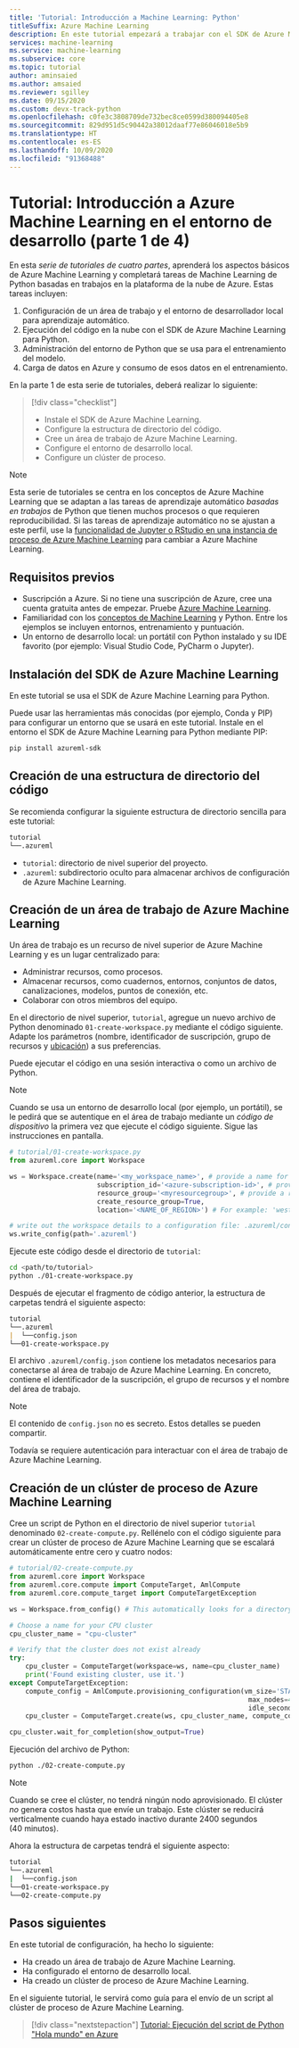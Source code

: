 ```yaml
---
title: 'Tutorial: Introducción a Machine Learning: Python'
titleSuffix: Azure Machine Learning
description: En este tutorial empezará a trabajar con el SDK de Azure Machine Learning para Python que se ejecuta en el entorno de desarrollo personal.
services: machine-learning
ms.service: machine-learning
ms.subservice: core
ms.topic: tutorial
author: aminsaied
ms.author: amsaied
ms.reviewer: sgilley
ms.date: 09/15/2020
ms.custom: devx-track-python
ms.openlocfilehash: c0fe3c3808709de732bec8ce0599d380094405e8
ms.sourcegitcommit: 829d951d5c90442a38012daaf77e86046018e5b9
ms.translationtype: HT
ms.contentlocale: es-ES
ms.lasthandoff: 10/09/2020
ms.locfileid: "91368488"
---
```

# <a name="tutorial-get-started-with-azure-machine-learning-in-your-development-environment-part-1-of-4"></a>Tutorial: Introducción a Azure Machine Learning en el entorno de desarrollo (parte 1 de 4)

En esta *serie de tutoriales de cuatro partes*, aprenderá los aspectos básicos de Azure Machine Learning y completará tareas de Machine Learning de Python basadas en trabajos en la plataforma de la nube de Azure. Estas tareas incluyen:

1. Configuración de un área de trabajo y el entorno de desarrollador local para aprendizaje automático.
2. Ejecución del código en la nube con el SDK de Azure Machine Learning para Python.
3. Administración del entorno de Python que se usa para el entrenamiento del modelo.
4. Carga de datos en Azure y consumo de esos datos en el entrenamiento.

En la parte 1 de esta serie de tutoriales, deberá realizar lo siguiente:

> [!div class="checklist"]
> * Instale el SDK de Azure Machine Learning.
> * Configure la estructura de directorio del código.
> * Cree un área de trabajo de Azure Machine Learning.
> * Configure el entorno de desarrollo local.
> * Configure un clúster de proceso.

>[!NOTE]
> Esta serie de tutoriales se centra en los conceptos de Azure Machine Learning que se adaptan a las tareas de aprendizaje automático *basadas en trabajos* de Python que tienen muchos procesos o que requieren reproducibilidad. Si las tareas de aprendizaje automático no se ajustan a este perfil, use la [funcionalidad de Jupyter o RStudio en una instancia de proceso de Azure Machine Learning](tutorial-1st-experiment-sdk-setup.md) para cambiar a Azure Machine Learning.

## <a name="prerequisites"></a>Requisitos previos

- Suscripción a Azure. Si no tiene una suscripción de Azure, cree una cuenta gratuita antes de empezar. Pruebe [Azure Machine Learning](https://aka.ms/AMLFree).
- Familiaridad con los [conceptos de Machine Learning](concept-azure-machine-learning-architecture.md) y Python. Entre los ejemplos se incluyen entornos, entrenamiento y puntuación.
- Un entorno de desarrollo local: un portátil con Python instalado y su IDE favorito (por ejemplo: Visual Studio Code, PyCharm o Jupyter).

## <a name="install-the-azure-machine-learning-sdk"></a>Instalación del SDK de Azure Machine Learning

En este tutorial se usa el SDK de Azure Machine Learning para Python.

Puede usar las herramientas más conocidas (por ejemplo, Conda y PIP) para configurar un entorno que se usará en este tutorial. Instale en el entorno el SDK de Azure Machine Learning para Python mediante PIP:

```bash
pip install azureml-sdk
```

## <a name="create-a-directory-structure-for-code"></a>Creación de una estructura de directorio del código
Se recomienda configurar la siguiente estructura de directorio sencilla para este tutorial:

```markdown
tutorial
└──.azureml
```

- `tutorial`: directorio de nivel superior del proyecto.
- `.azureml`: subdirectorio oculto para almacenar archivos de configuración de Azure Machine Learning.

## <a name="create-an-azure-machine-learning-workspace"></a>Creación de un área de trabajo de Azure Machine Learning

Un área de trabajo es un recurso de nivel superior de Azure Machine Learning y es un lugar centralizado para:

- Administrar recursos, como procesos.
- Almacenar recursos, como cuadernos, entornos, conjuntos de datos, canalizaciones, modelos, puntos de conexión, etc.
- Colaborar con otros miembros del equipo.

En el directorio de nivel superior, `tutorial`, agregue un nuevo archivo de Python denominado `01-create-workspace.py` mediante el código siguiente. Adapte los parámetros (nombre, identificador de suscripción, grupo de recursos y [ubicación](https://azure.microsoft.com/global-infrastructure/services/?products=machine-learning-service)) a sus preferencias.

Puede ejecutar el código en una sesión interactiva o como un archivo de Python.

>[!NOTE]
> Cuando se usa un entorno de desarrollo local (por ejemplo, un portátil), se le pedirá que se autentique en el área de trabajo mediante un *código de dispositivo* la primera vez que ejecute el código siguiente. Sigue las instrucciones en pantalla.

```python
# tutorial/01-create-workspace.py
from azureml.core import Workspace

ws = Workspace.create(name='<my_workspace_name>', # provide a name for your workspace
                      subscription_id='<azure-subscription-id>', # provide your subscription ID
                      resource_group='<myresourcegroup>', # provide a resource group name
                      create_resource_group=True,
                      location='<NAME_OF_REGION>') # For example: 'westeurope' or 'eastus2' or 'westus2' or 'southeastasia'.

# write out the workspace details to a configuration file: .azureml/config.json
ws.write_config(path='.azureml')
```

Ejecute este código desde el directorio de `tutorial`:

```bash
cd <path/to/tutorial>
python ./01-create-workspace.py
```

Después de ejecutar el fragmento de código anterior, la estructura de carpetas tendrá el siguiente aspecto:

```markdown
tutorial
└──.azureml
|  └──config.json
└──01-create-workspace.py
```

El archivo `.azureml/config.json` contiene los metadatos necesarios para conectarse al área de trabajo de Azure Machine Learning. En concreto, contiene el identificador de la suscripción, el grupo de recursos y el nombre del área de trabajo. 

> [!NOTE]
> El contenido de `config.json` no es secreto. Estos detalles se pueden compartir.
>
> Todavía se requiere autenticación para interactuar con el área de trabajo de Azure Machine Learning.

## <a name="create-an-azure-machine-learning-compute-cluster"></a>Creación de un clúster de proceso de Azure Machine Learning

Cree un script de Python en el directorio de nivel superior `tutorial` denominado `02-create-compute.py`. Rellénelo con el código siguiente para crear un clúster de proceso de Azure Machine Learning que se escalará automáticamente entre cero y cuatro nodos:

```python
# tutorial/02-create-compute.py
from azureml.core import Workspace
from azureml.core.compute import ComputeTarget, AmlCompute
from azureml.core.compute_target import ComputeTargetException

ws = Workspace.from_config() # This automatically looks for a directory .azureml

# Choose a name for your CPU cluster
cpu_cluster_name = "cpu-cluster"

# Verify that the cluster does not exist already
try:
    cpu_cluster = ComputeTarget(workspace=ws, name=cpu_cluster_name)
    print('Found existing cluster, use it.')
except ComputeTargetException:
    compute_config = AmlCompute.provisioning_configuration(vm_size='STANDARD_D2_V2',
                                                            max_nodes=4, 
                                                            idle_seconds_before_scaledown=2400)
    cpu_cluster = ComputeTarget.create(ws, cpu_cluster_name, compute_config)

cpu_cluster.wait_for_completion(show_output=True)
```

Ejecución del archivo de Python:

```bash
python ./02-create-compute.py
```


> [!NOTE]
> Cuando se cree el clúster, no tendrá ningún nodo aprovisionado. El clúster *no* genera costos hasta que envíe un trabajo. Este clúster se reducirá verticalmente cuando haya estado inactivo durante 2400 segundos (40 minutos).

Ahora la estructura de carpetas tendrá el siguiente aspecto:

```bash
tutorial
└──.azureml
|  └──config.json
└──01-create-workspace.py
└──02-create-compute.py
```

## <a name="next-steps"></a>Pasos siguientes

En este tutorial de configuración, ha hecho lo siguiente:

- Ha creado un área de trabajo de Azure Machine Learning.
- Ha configurado el entorno de desarrollo local.
- Ha creado un clúster de proceso de Azure Machine Learning.

En el siguiente tutorial, le servirá como guía para el envío de un script al clúster de proceso de Azure Machine Learning.

> [!div class="nextstepaction"]
> [Tutorial: Ejecución del script de Python "Hola mundo" en Azure](tutorial-1st-experiment-hello-world.md)
